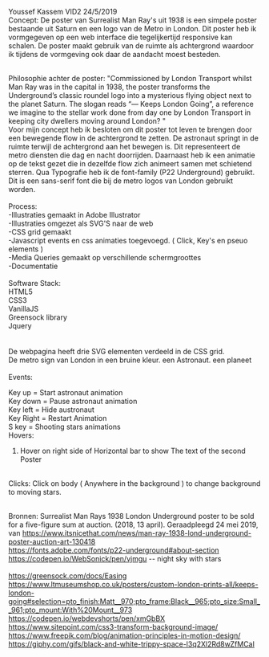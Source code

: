 Youssef Kassem    VID2       24/5/2019
<br>
Concept:
De poster van Surrealist Man Ray's uit 1938 is een simpele poster bestaande uit Saturn en een logo van de Metro in London. Dit poster heb ik vormgegeven op een web interface die tegelijkertijd responsive kan schalen. De poster maakt gebruik van de ruimte als achtergrond waardoor ik tijdens de vormgeving ook daar de aandacht moest besteden.


<br>
Philosophie achter de poster:
"Commissioned by London Transport whilst Man Ray was in the capital in 1938, the poster transforms the Underground’s classic roundel logo into a mysterious flying object next to the planet Saturn. The slogan reads “— Keeps London Going”, a reference we imagine to the stellar work done from day one by London Transport in keeping city dwellers moving around London? "
<br>
Voor mijn concept heb ik besloten om dit poster tot leven te brengen door een bewegende flow in de achtergrond te zetten. De astronaut springt in de ruimte terwijl de achtergrond aan het bewegen is. Dit representeert de metro diensten die dag en nacht doorrijden. Daarnaast heb ik een animatie op de tekst gezet die in dezelfde flow zich animeert samen met schietend sterren. Qua Typografie heb ik de font-family (P22 Underground) gebruikt. Dit is een sans-serif font die bij de metro logos van London gebruikt worden.
<br>
<br>
Process:
<br>
-Illustraties gemaakt in Adobe Illustrator
<br>
-Illustraties omgezet als SVG'S naar de web
<br>
-CSS grid gemaakt
<br>
-Javascript events en css animaties toegevoegd. ( Click, Key's en pseuo elements )
<br>
-Media Queries gemaakt op verschillende schermgroottes
<br>
-Documentatie
 <br>
 <br>
Software Stack:
<br>
HTML5
<br>
CSS3
<br>
VanillaJS
<br>
Greensock library
<br>
Jquery
<br>
<br>
<br>
De webpagina heeft drie SVG elementen verdeeld in de CSS grid.
<br>
De metro sign van London in een bruine kleur.
een Astronaut.
een planeet
<br>
<br>
Events:
<br>

Key up = Start astronaut animation
<br>
Key down = Pause astronaut animation
<br>
Key left = Hide austronaut
<br>
Key Right = Restart Animation
<br>
S key = Shooting stars animations
<br>
Hovers: 
1. Hover on right side of Horizontal bar to show The text of the second Poster
<br>
Clicks:
Click on body ( Anywhere in the background ) to change background to moving stars.

<br>
<br>

Bronnen: 
Surrealist Man Rays 1938 London Underground poster to be sold for a five-figure sum at auction. (2018, 13 april). Geraadpleegd 24 mei 2019, van https://www.itsnicethat.com/news/man-ray-1938-lond-underground-poster-auction-art-130418
<br>
https://fonts.adobe.com/fonts/p22-underground#about-section
<br>
https://codepen.io/WebSonick/pen/vjmgu -- night sky with stars
<br><br>
https://greensock.com/docs/Easing
<br>
https://www.ltmuseumshop.co.uk/posters/custom-london-prints-all/keeps-london-going#selection=pto_finish:Matt__970;pto_frame:Black__965;pto_size:Small__961;pto_mount:With%20Mount__973
<br>
https://codepen.io/webdevshorts/pen/xmGbBX
<br>
https://www.sitepoint.com/css3-transform-background-image/
<br>
https://www.freepik.com/blog/animation-principles-in-motion-design/
<br>
https://giphy.com/gifs/black-and-white-trippy-space-l3q2Xl2Rd8wZfMCaI
